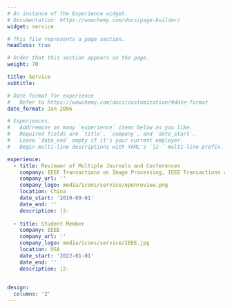 ```yaml
---
# An instance of the Experience widget.
# Documentation: https://wowchemy.com/docs/page-builder/
widget: service

# This file represents a page section.
headless: true

# Order that this section appears on the page.
weight: 70

title: Service
subtitle:

# Date format for experience
#   Refer to https://wowchemy.com/docs/customization/#date-format
date_format: Jan 2006

# Experiences.
#   Add/remove as many `experience` items below as you like.
#   Required fields are `title`, `company`, and `date_start`.
#   Leave `date_end` empty if it's your current employer.
#   Begin multi-line descriptions with YAML's `|2-` multi-line prefix.

experience:
  - title: Reviewer of Multiple Journals and Conferences
    company: IEEE Transactions on Image Processing, IEEE Transactions on Neural Networks and Learning Systems, IEEE Transactions on Intelligent Transportation Systems, Pattern Recognition, NeurIPS, CVPR, ICCV, ECCV, AAAI, ACM MM, IJCAI, ICASSP, etc.
    company_url: ''
    company_logo: media/icons/service/openreview.png
    location: China
    date_start: '2019-09-01'
    date_end: ''
    description: |2-
      
  - title: Student Member
    company: IEEE 
    company_url: ''
    company_logo: media/icons/service/IEEE.jpg
    location: USA
    date_start: '2022-01-01'
    date_end: ''
    description: |2-
        

design:
  columns: '2'
---
```

